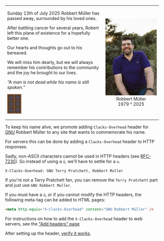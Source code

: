 <table><tr><td>
<p>Sunday 13th of July 2025 Robbert Müller has passed away, surrounded by his loved ones.

<p>After battling cancer for several years, Robert left this plane of existence for a hopefully better one.

<p>Our hearts and thoughts go out to his bereaved.

<p>We will miss him dearly, but we will always remember his contributions to the community and the joy he brought to our lives.

_“A man is not dead while his name is still spoken.”_

![ GNU Robbert Müller.gif][2]

</td><td align="center">

![robbert.jpg][3]
Robbert Müller<br>1979 † 2025
  
</td></tr></table>

To keep his name alive, we promote adding `Clacks-Overhead` header for [GNU][1] Robbert Müller to any site that wants to commemorate his name.

For servers this can be done by adding a `Clacks-Overhead` header to HTTP responses.

Sadly, non-ASCII characters cannot be used in HTTP headers (see [RFC-7230][4]). So instead of using a `ü`, we'll have to settle for a `u`.

```http
X-Clacks-Overhead: GNU Terry Pratchett, Robbert Muller
```

If you're not a Terry Pratchett fan, you can remove the `Terry Pratchett` part and just use `GNU Robbert Muller`.

If you must have a `ü`, or if you cannot modify the HTTP headers, the following meta-tag can be added to HTML pages:

```html
<meta http-equiv="X-Clacks-Overhead" content="GNU Robbert Müller" />
```

For instructions on how to add the `X-Clacks-Overhead` header to web servers, see the ["Add headers" page](add-headers.md)

After setting up the header, [verify it works](./verify.md).

[1]: https://wiki.lspace.org/GNU_Terry_Pratchett
[2]: img/GNU-Robbert-Muller.gif
[3]: img/robbert.jpg
[4]: https://www.rfc-editor.org/rfc/rfc7230#section-3.2
